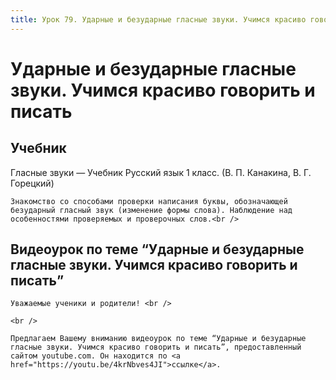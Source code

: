 ```yaml
---
title: Урок 79. Ударные и безударные гласные звуки. Учимся красиво говорить и писать 
---
```


# Ударные и безударные гласные звуки. Учимся красиво говорить и писать 

## Учебник

Гласные звуки — Учебник Русский язык 1 класс. (В. П. Канакина, В. Г. Горецкий)

<p>
	Знакомство со способами проверки написания буквы, обозначающей безударный гласный звук (изменение формы слова). Наблюдение над особенностями проверяемых и проверочных слов.<br />
</p>

## Видеоурок по теме “Ударные и безударные гласные звуки. Учимся красиво говорить и писать”

<p>
	Уважаемые ученики и родители! <br /> 
</p>
<p>
	<br /> 
</p>
<p>
	Предлагаем Вашему вниманию видеоурок по теме “Ударные и безударные гласные звуки. Учимся красиво говорить и писать”, предоставленный сайтом youtube.com. Он находится по <a href="https://youtu.be/4krNbves4JI">ссылке</a>.
</p>